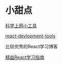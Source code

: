 # 小甜点

[科学上网小工具](http://pan.baidu.com/s/1nv4cZhf)

[react-devlopment-tools](http://pan.baidu.com/s/1jIyd4Y6)

比较优秀的React学习博客

[精益React学习指南](https://segmentfault.com/a/1190000005136764)